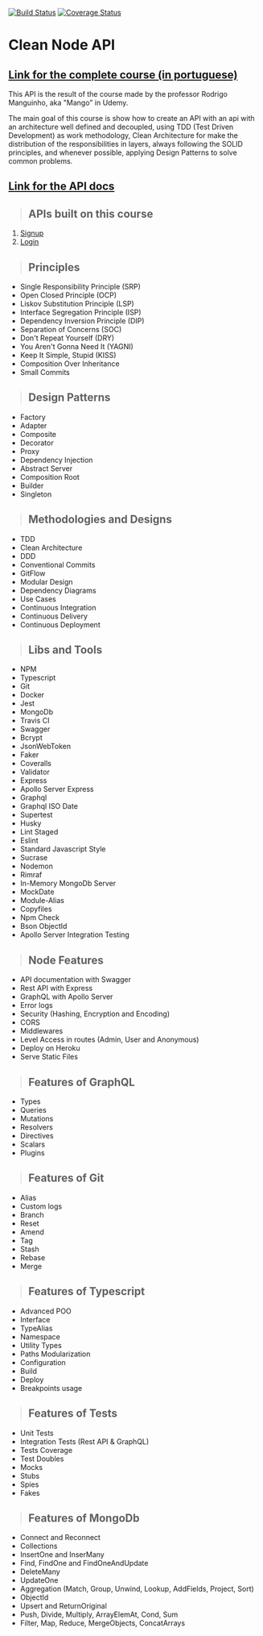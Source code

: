 [![Build Status](https://www.travis-ci.com/IagoRochaPorto/clean-node.svg?branch=main)](https://www.travis-ci.com/IagoRochaPorto/clean-node)
[![Coverage Status](https://coveralls.io/repos/github/IagoRochaPorto/clean-node/badge.svg)](https://coveralls.io/github/IagoRochaPorto/clean-node)
# **Clean Node API**
## [**Link for the complete course (in portuguese)**](https://www.udemy.com/course/tdd-com-mango/?referralCode=B53CE5CA2B9AFA5A6FA1)

This API is the result of the course made by the professor Rodrigo Manguinho, aka "Mango" in Udemy.

The main goal of this course is show how to create an API with an api with an architecture well defined and decoupled, using TDD (Test Driven Development) as work methodology, Clean Architecture for make the distribution of the responsibilities in layers, always following the SOLID principles, and whenever possible, applying Design
Patterns to solve common problems.

## [**Link for the API docs**](http://fordevs.herokuapp.com/api-docs)

> ## APIs built on this course

1. [Signup](./requirements/signup.md)
2. [Login](./requirements/login.md)
<!-- 3. [Create poll](./requirements/add-survey.md)
4. [List polls](./requirements/load-surveys.md)
5. [Answer a poll](./requirements/save-survey-result.md)
6. [Poll results](./requirements/load-survey-result.md) -->

> ## Principles

* Single Responsibility Principle (SRP)
* Open Closed Principle (OCP)
* Liskov Substitution Principle (LSP)
* Interface Segregation Principle (ISP)
* Dependency Inversion Principle (DIP)
* Separation of Concerns (SOC)
* Don't Repeat Yourself (DRY)
* You Aren't Gonna Need It (YAGNI)
* Keep It Simple, Stupid (KISS)
* Composition Over Inheritance
* Small Commits

> ## Design Patterns

* Factory
* Adapter
* Composite
* Decorator
* Proxy
* Dependency Injection
* Abstract Server
* Composition Root
* Builder
* Singleton

> ## Methodologies and Designs

* TDD
* Clean Architecture
* DDD
* Conventional Commits
* GitFlow
* Modular Design
* Dependency Diagrams
* Use Cases
* Continuous Integration
* Continuous Delivery
* Continuous Deployment

> ## Libs and Tools

* NPM
* Typescript
* Git
* Docker
* Jest
* MongoDb
* Travis CI
* Swagger
* Bcrypt
* JsonWebToken
* Faker
* Coveralls
* Validator
* Express
* Apollo Server Express
* Graphql
* Graphql ISO Date
* Supertest
* Husky
* Lint Staged
* Eslint
* Standard Javascript Style
* Sucrase
* Nodemon
* Rimraf
* In-Memory MongoDb Server
* MockDate
* Module-Alias
* Copyfiles
* Npm Check
* Bson ObjectId
* Apollo Server Integration Testing

> ## Node Features

* API documentation with Swagger
* Rest API with Express
* GraphQL with Apollo Server
* Error logs
* Security (Hashing, Encryption and Encoding)
* CORS
* Middlewares
* Level Access in routes (Admin, User and Anonymous)
* Deploy on Heroku
* Serve Static Files

> ## Features of GraphQL

* Types
* Queries
* Mutations
* Resolvers
* Directives
* Scalars
* Plugins

> ## Features of Git

* Alias
* Custom logs
* Branch
* Reset
* Amend
* Tag
* Stash
* Rebase
* Merge

> ## Features of Typescript

* Advanced POO
* Interface
* TypeAlias
* Namespace
* Utility Types
* Paths Modularization
* Configuration
* Build
* Deploy
* Breakpoints usage

> ## Features of Tests

* Unit Tests
* Integration Tests (Rest API & GraphQL)
* Tests Coverage
* Test Doubles
* Mocks
* Stubs
* Spies
* Fakes

> ## Features of MongoDb

* Connect and Reconnect
* Collections
* InsertOne and InserMany
* Find, FindOne and FindOneAndUpdate
* DeleteMany
* UpdateOne
* Aggregation (Match, Group, Unwind, Lookup, AddFields, Project, Sort)
* ObjectId
* Upsert and ReturnOriginal
* Push, Divide, Multiply, ArrayElemAt, Cond, Sum
* Filter, Map, Reduce, MergeObjects, ConcatArrays